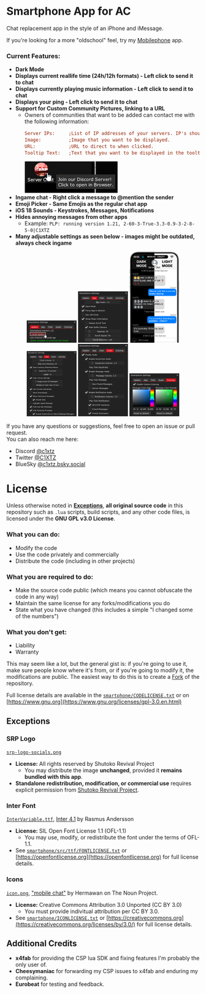# Smartphone App for AC
Chat replacement app in the style of an iPhone and iMessage.

If you're looking for a more "oldschool" feel, try my [Mobilephone](https://github.com/C1XTZ/ac-mobilephone/) app.

### Current Features:
- **Dark Mode**
- **Displays current reallife time (24h/12h formats) - Left click to send it to chat**
- **Displays currently playing music information - Left click to send it to chat**
- **Displays your ping - Left click to send it to chat**
- **Support for Custom Community Pictures, linking to a URL**  
    - Owners of communities that want to be added can contact me with the following information:
      ```ini
      Server IPs:     ;List of IP addresses of your servers. IP's should not change all the time.  
      Image:          ;Image that you want to be displayed.  
      URL:            ;URL to direct to when clicked.  
      Tooltip Text:   ;Text that you want to be displayed in the tooltip.  
      ```
      ![](https://raw.githubusercontent.com/C1XTZ/ac-smartphone/refs/heads/main/.github/img/communityexample.png)  
- **Ingame chat - Right click a message to @mention the sender**
- **Emoji Picker - Same Emojis as the regular chat app**
- **iOS 18 Sounds - Keystrokes, Messages, Notifications**
- **Hides annoying messages from other apps**
    - Example: `PLP: running version 1.21, 2-60-3-True-3.3-0.9-3-2-8-5-0|C1XTZ`
- **Many adjustable settings as seen below - images might be outdated, always check ingame**

<p align="center">
<img width="130" src="https://raw.githubusercontent.com/C1XTZ/ac-smartphone/master/.github/img/updater.png"> <img width="130" src="https://raw.githubusercontent.com/C1XTZ/ac-smartphone/master/.github/img/appsettings.png"> <img width="130" src="https://raw.githubusercontent.com/C1XTZ/ac-smartphone/master/.github/img/preview.gif"> <img width="130" src="https://raw.githubusercontent.com/C1XTZ/ac-smartphone/master/.github/img/chatsettings.png"> <img width="130" src="https://raw.githubusercontent.com/C1XTZ/ac-smartphone/master/.github/img/audiosettings.png"> <img width="130" src="https://raw.githubusercontent.com/C1XTZ/ac-smartphone/master/.github/img/colorsettings.png">
</p>

If you have any questions or suggestions, feel free to open an issue or pull request.  
You can also reach me here:
- Discord [@c1xtz](https://discord.com/users/856601560728207371) 
- Twitter [@C1XTZ](https://twitter.com/C1XTZ)
- BlueSky [@c1xtz.bsky.social](https://bsky.app/profile/c1xtz.bsky.social)

# License
Unless otherwise noted in **[Exceptions](#exceptions)**, **all original source code** in this repository such as `.lua` scripts, build scripts, and any other code files, is licensed under the **GNU GPL v3.0 License**. 

### What you can do:

- Modify the code
- Use the code privately and commercially
- Distribute the code (including in other projects)

### What you are required to do:

- Make the source code public (which means you cannot obfuscate the code in any way)
- Maintain the same license for any forks/modifications you do
- State what you have changed (this includes a simple "I changed some of the numbers")

### What you don't get:

- Liability
- Warranty

This may seem like a lot, but the general gist is: if you're going to use it, make sure people know where it's from, or if you're going to modify it, the modifications are public. The easiest way to do this is to create a [Fork](https://docs.github.com/en/pull-requests/collaborating-with-pull-requests/working-with-forks/about-forks) of the repository.

Full license details are available in the [`smartphone/CODELICENSE.txt`](./smartphone/CODELICENSE.txt) or on [https://www.gnu.org](https://www.gnu.org/licenses/gpl-3.0.en.html)  

## Exceptions

### **SRP Logo**  
[`srp-logo-socials.png`](./smartphone/src/communities/img/srp-logo-socials.png)  
- **License:** All rights reserved by Shutoko Revival Project  
    - You may distribute the image **unchanged**, provided it **remains bundled with this app**.  
- **Standalone redistribution, modification, or commercial use** requires explicit permission from [Shutoko Revival Project](https://shutokorevivalproject.com).  

### **Inter Font**  
[`InterVariable.ttf`](./smartphone/src/ttf/InterVariable.ttf), [Inter 4.1](https://github.com/rsms/inter) by Rasmus Andersson  
- **License:** SIL Open Font License 1.1 (OFL-1.1)  
    - You may use, modify, or redistribute the font under the terms of OFL-1.1.  
- See [`smartphone/src/ttf/FONTLICENSE.txt`](./smartphone/src/ttf/FONTLICENSE.txt) or [https://openfontlicense.org](https://openfontlicense.org) for full license details.  

### **Icons**
[`icon.png`](./smartphone/icon.png), ["mobile chat"](https://thenounproject.com/icon/mobile-chat-6633091/) by Hermawan on The Noun Project.  
- **License:** Creative Commons Attribution 3.0 Unported (CC BY 3.0)  
    - You must provide indivitual attribution per CC BY 3.0.  
- See [`smartphone/ICONLICENSE.txt`](./smartphone/ICONLICENSE.txt) or [https://creativecommons.org](https://creativecommons.org/licenses/by/3.0/) for full license details.  

## Additional Credits  
- **x4fab** for providing the CSP lua SDK and fixing features I'm probably the only user of.  
- **Cheesymaniac** for forwarding my CSP issues to x4fab and enduring my complaining.  
- **Eurobeat** for testing and feedback.  